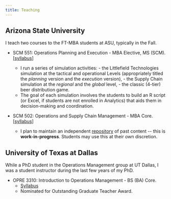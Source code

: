 ```yaml
---
title: Teaching
---
```


## Arizona State University

I teach two courses to the FT-MBA students at ASU, typically in the Fall. 

* SCM 551: Operations Planning and Execution - MBA Elective, MS (SCM). [[syllabus](/files/scm-551-syllabus.PDF)]
  - I run a series of simulation activities:
  		- the Littlefield Technologies simulation at the tactical and operational Levels (appropriately titled the *planning* version and the *execution* version), 
  		- the Supply Chain simulation at the *regional* and the *global* level, 
  		- the classic (4-tier) beer distribution game.
  - The goal of each simulation involves the students to build an R script (or Excel, if students are not enrolled in Analytics) that aids them in decision-making and coordination. 

* SCM 502: Operations and Supply Chain Management - MBA Core. [[syllabus](/files/syllabus-scm-502.PDF)]
  - I plan to maintain an independent [repository](https://harish-guda.github.io/scm-502) of past content -- this is **work-in-progress**. Students may use this at their own discretion.

## University of Texas at Dallas

While a PhD student in the Operations Management group at UT Dallas, I was a student instructor during the last few years of my PhD. 

* OPRE 3310: Introduction to Operations Management - BS (BA) Core.
  - [Syllabus](/files/syllabus-opre-3310-fall-2017.PDF)
  - Nominated for Outstanding Graduate Teacher Award. 
